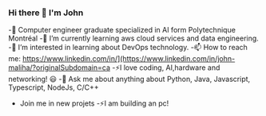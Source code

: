### Hi there 👋 I'm John

<!--
**JohnMaliha/JohnMaliha** is a ✨ _special_ ✨ repository because its `README.md` (this file) appears on your GitHub profile. -->

-🔭 Computer engineer graduate specialized in AI form Polytechnique Montréal
-🌱 I’m currently learning aws cloud services and data engineering.
-👯 I’m interested in learning about DevOps technology.
-📫 How to reach me: https://www.linkedin.com/in/](https://www.linkedin.com/in/john-maliha/?originalSubdomain=ca
-⚡I love coding, AI,hardware and networking! 😃
-💬 Ask me about anything about Python, Java, Javascript, Typescript, NodeJs, C/C++
- Join me in new projets
-⚡I am building an pc!
